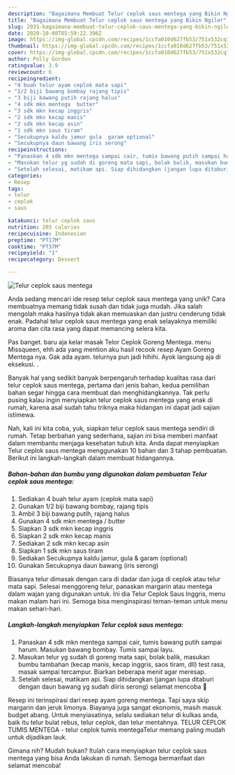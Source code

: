 ```yaml
---
description: "Bagaimana Membuat Telur ceplok saus mentega yang Bikin Ngiler"
title: "Bagaimana Membuat Telur ceplok saus mentega yang Bikin Ngiler"
slug: 2031-bagaimana-membuat-telur-ceplok-saus-mentega-yang-bikin-ngiler
date: 2020-10-08T05:59:22.396Z
image: https://img-global.cpcdn.com/recipes/1ccfa010d627fb53/751x532cq70/telur-ceplok-saus-mentega-foto-resep-utama.jpg
thumbnail: https://img-global.cpcdn.com/recipes/1ccfa010d627fb53/751x532cq70/telur-ceplok-saus-mentega-foto-resep-utama.jpg
cover: https://img-global.cpcdn.com/recipes/1ccfa010d627fb53/751x532cq70/telur-ceplok-saus-mentega-foto-resep-utama.jpg
author: Polly Gordon
ratingvalue: 3.9
reviewcount: 6
recipeingredient:
- "4 buah telur ayam ceplok mata sapi"
- "1/2 biji bawang bombay rajang tipis"
- "3 biji bawang putih rajang halus"
- "4 sdk mkn mentega  butter"
- "3 sdk mkn kecap inggris"
- "2 sdk mkn kecap manis"
- "2 sdk mkn kecap asin"
- "1 sdk mkn saus tiram"
- "Secukupnya kaldu jamur gula  garam optional"
- "Secukupnya daun bawang iris serong"
recipeinstructions:
- "Panaskan 4 sdk mkn mentega sampai cair, tumis bawang putih sampai harum. Masukan bawang bombay. Tumis sampai layu."
- "Masukan telur yg sudah di goreng mata sapi, bolak balik, masukan bumbu tambahan (kecap manis, kecap inggris, saos tiram, dll) test rasa, masak sampai tercampur. Biarkan beberapa menit agar meresap."
- "Setelah selesai, matikam api. Siap dihidangkan (jangan lupa ditaburi dengan daun bawang yg sudah diiris serong) selamat mencoba 🥰"
categories:
- Resep
tags:
- telur
- ceplok
- saus

katakunci: telur ceplok saus 
nutrition: 203 calories
recipecuisine: Indonesian
preptime: "PT17M"
cooktime: "PT37M"
recipeyield: "1"
recipecategory: Dessert

---
```



![Telur ceplok saus mentega](https://img-global.cpcdn.com/recipes/1ccfa010d627fb53/751x532cq70/telur-ceplok-saus-mentega-foto-resep-utama.jpg)

Anda sedang mencari ide resep telur ceplok saus mentega yang unik? Cara membuatnya memang tidak susah dan tidak juga mudah. Jika salah mengolah maka hasilnya tidak akan memuaskan dan justru cenderung tidak enak. Padahal telur ceplok saus mentega yang enak selayaknya memiliki aroma dan cita rasa yang dapat memancing selera kita.

Pas banget. baru aja kelar masak Telor Ceplok Goreng Mentega. menu Missqueen, ehh ada yang mention aku hasil recook resep Ayam Goreng Mentega nya. Gak ada ayam. telurnya pun jadi hihihi. Ayok langsung aja di eksekusi. .

Banyak hal yang sedikit banyak berpengaruh terhadap kualitas rasa dari telur ceplok saus mentega, pertama dari jenis bahan, kedua pemilihan bahan segar hingga cara membuat dan menghidangkannya. Tak perlu pusing kalau ingin menyiapkan telur ceplok saus mentega yang enak di rumah, karena asal sudah tahu triknya maka hidangan ini dapat jadi sajian istimewa.


Nah, kali ini kita coba, yuk, siapkan telur ceplok saus mentega sendiri di rumah. Tetap berbahan yang sederhana, sajian ini bisa memberi manfaat dalam membantu menjaga kesehatan tubuh kita. Anda dapat menyiapkan Telur ceplok saus mentega menggunakan 10 bahan dan 3 tahap pembuatan. Berikut ini langkah-langkah dalam membuat hidangannya.

<!--inarticleads1-->

##### Bahan-bahan dan bumbu yang digunakan dalam pembuatan Telur ceplok saus mentega:

1. Sediakan 4 buah telur ayam (ceplok mata sapi)
1. Gunakan 1/2 biji bawang bombay, rajang tipis
1. Ambil 3 biji bawang putih, rajang halus
1. Gunakan 4 sdk mkn mentega / butter
1. Siapkan 3 sdk mkn kecap inggris
1. Siapkan 2 sdk mkn kecap manis
1. Sediakan 2 sdk mkn kecap asin
1. Siapkan 1 sdk mkn saus tiram
1. Sediakan Secukupnya kaldu jamur, gula &amp; garam (optional)
1. Gunakan Secukupnya daun bawang (iris serong)


Biasanya telur dimasak dengan cara di dadar dan juga di ceplok atau telur mata sapi. Selesai menggoreng telur, panaskan margarin atau mentega dalam wajan yang digunakan untuk. Ini dia Telur Ceplok Saus Inggris, menu makan malam hari ini. Semoga bisa menginspirasi teman-teman untuk menu makan sehari-hari. 

<!--inarticleads2-->

##### Langkah-langkah menyiapkan Telur ceplok saus mentega:

1. Panaskan 4 sdk mkn mentega sampai cair, tumis bawang putih sampai harum. Masukan bawang bombay. Tumis sampai layu.
1. Masukan telur yg sudah di goreng mata sapi, bolak balik, masukan bumbu tambahan (kecap manis, kecap inggris, saos tiram, dll) test rasa, masak sampai tercampur. Biarkan beberapa menit agar meresap.
1. Setelah selesai, matikam api. Siap dihidangkan (jangan lupa ditaburi dengan daun bawang yg sudah diiris serong) selamat mencoba 🥰


Resep ini terinspirasi dari resep ayam goreng mentega. Tapi saya skip margarin dan jeruk limonya. Biayanya juga sangat ekonomis, masih masuk budget abang. Untuk menyiasatinya, selalu sediakan telur di kulkas anda, baik itu telur bulat rebus, telur ceplok, dan telur mentahnya. TELUR CEPLOK TUMIS MENTEGA - telur ceplok tumis mentegaTelur memang paling mudah untuk dijadikan lauk. 

Gimana nih? Mudah bukan? Itulah cara menyiapkan telur ceplok saus mentega yang bisa Anda lakukan di rumah. Semoga bermanfaat dan selamat mencoba!
